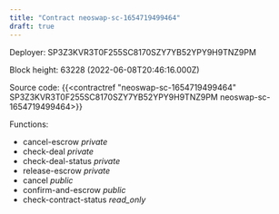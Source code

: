 ```yaml
---
title: "Contract neoswap-sc-1654719499464"
draft: true
---
```

Deployer: SP3Z3KVR3T0F255SC8170SZY7YB52YPY9H9TNZ9PM


 



Block height: 63228 (2022-06-08T20:46:16.000Z)

Source code: {{<contractref "neoswap-sc-1654719499464" SP3Z3KVR3T0F255SC8170SZY7YB52YPY9H9TNZ9PM neoswap-sc-1654719499464>}}

Functions:

* cancel-escrow _private_
* check-deal _private_
* check-deal-status _private_
* release-escrow _private_
* cancel _public_
* confirm-and-escrow _public_
* check-contract-status _read_only_
